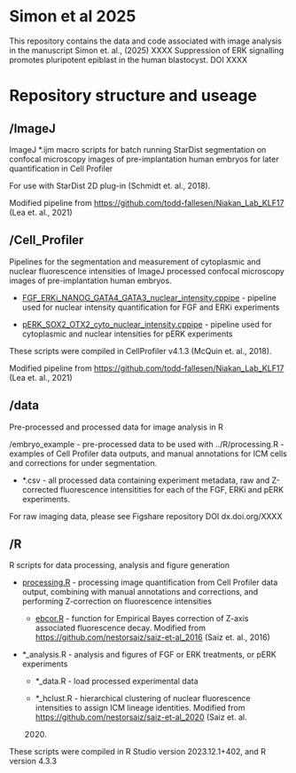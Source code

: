 # Simon et al 2025

This repository contains the data and code associated with image analysis in the manuscript Simon et. al., (2025) XXXX Suppression of ERK signalling promotes pluripotent epiblast in the human blastocyst. DOI XXXX

# Repository structure and useage

## /ImageJ

ImageJ \*.ijm macro scripts for batch running StarDist segmentation on confocal microscopy images of pre-implantation human embryos for later quantification in Cell Profiler

For use with StarDist 2D plug-in (Schmidt et. al., 2018).

Modified pipeline from <https://github.com/todd-fallesen/Niakan_Lab_KLF17> (Lea et. al., 2021)

## /Cell_Profiler

Pipelines for the segmentation and measurement of cytoplasmic and nuclear fluorescence intensities of ImageJ processed confocal microscopy images of pre-implantation human embryos.

-   [FGF_ERKi_NANOG_GATA4_GATA3_nuclear_intensity.cppipe](https://gitlab.developers.cam.ac.uk/ctr/ctr-bioinformatics/niakan-lab/simon-et-al-2025/-/blob/main/Cell_Profiler/FGF_ERKi_NANOG_GATA4_GATA3_nuclear_intensity.cppipe?ref_type=heads "FGF_ERKi_NANOG_GATA4_GATA3_nuclear_intensity.cppipe") - pipeline used for nuclear intensity quantification for FGF and ERKi experiments

-   [pERK_SOX2_OTX2_cyto_nuclear_intensity.cppipe](https://gitlab.developers.cam.ac.uk/ctr/ctr-bioinformatics/niakan-lab/simon-et-al-2025/-/blob/main/Cell_Profiler/pERK_SOX2_OTX2_cyto_nuclear_intensity.cppipe?ref_type=heads "pERK_SOX2_OTX2_cyto_nuclear_intensity.cppipe") - pipeline used for cytoplasmic and nuclear intensities for pERK experiments

These scripts were compiled in CellProfiler v4.1.3 (McQuin et. al., 2018).

Modified pipeline from <https://github.com/todd-fallesen/Niakan_Lab_KLF17> (Lea et. al., 2021)

## /data

Pre-processed and processed data for image analysis in R

/embryo_example - pre-processed data to be used with ../R/processing.R - examples of Cell Profiler data outputs, and manual annotations for ICM cells and corrections for under segmentation.

-   \*.csv - all processed data containing experiment metadata, raw and Z-corrected fluorescence intensitities for each of the FGF, ERKi and pERK experiments.

For raw imaging data, please see Figshare repository DOI dx.doi.org/XXXX

## /R

R scripts for data processing, analysis and figure generation

-   [processing.R](https://gitlab.developers.cam.ac.uk/ctr/ctr-bioinformatics/niakan-lab/simon-et-al-2025/-/blob/main/R/processing.R?ref_type=heads "processing.R") - processing image quantification from Cell Profiler data output, combining with manual annotations and corrections, and performing Z-correction on fluorescence intensities

    -   [ebcor.R](https://gitlab.developers.cam.ac.uk/ctr/ctr-bioinformatics/niakan-lab/simon-et-al-2025/-/blob/main/R/ebcor.R?ref_type=heads "ebcor.R") - function for Empirical Bayes correction of Z-axis associated fluorescence decay. Modified from <https://github.com/nestorsaiz/saiz-et-al_2016> (Saiz et. al.,
        2016) 

-   \*\_analysis.R - analysis and figures of FGF or ERK treatments, or pERK experiments

    -   \*\_data.R - load processed experimental data

    -   \*\_hclust.R - hierarchical clustering of nuclear fluorescence intensities to assign ICM lineage identities. Modified from <https://github.com/nestorsaiz/saiz-et-al_2020> (Saiz et. al.

        2020) 

These scripts were compiled in R Studio version 2023.12.1+402, and R version 4.3.3
